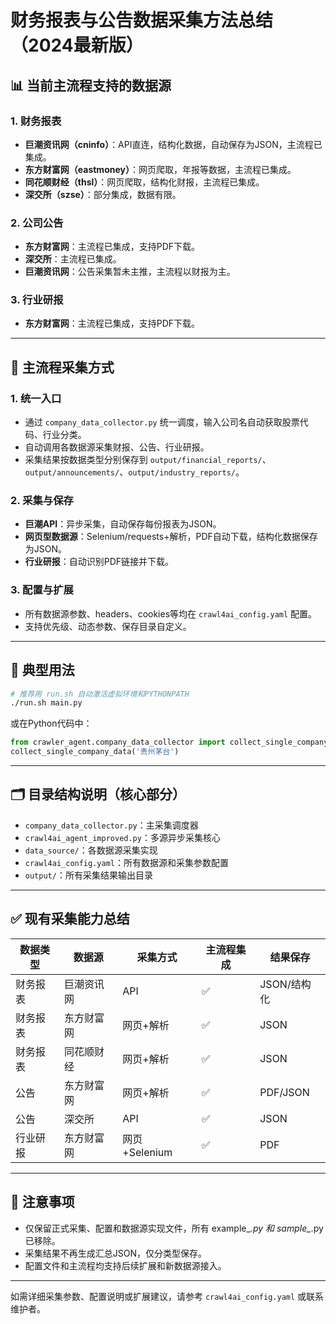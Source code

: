 # 财务报表与公告数据采集方法总结（2024最新版）

## 📊 当前主流程支持的数据源

### 1. 财务报表
- **巨潮资讯网（cninfo）**：API直连，结构化数据，自动保存为JSON，主流程已集成。
- **东方财富网（eastmoney）**：网页爬取，年报等数据，主流程已集成。
- **同花顺财经（thsl）**：网页爬取，结构化财报，主流程已集成。
- **深交所（szse）**：部分集成，数据有限。

### 2. 公司公告
- **东方财富网**：主流程已集成，支持PDF下载。
- **深交所**：主流程已集成。
- **巨潮资讯网**：公告采集暂未主推，主流程以财报为主。

### 3. 行业研报
- **东方财富网**：主流程已集成，支持PDF下载。

---

## 🚀 主流程采集方式

### 1. 统一入口
- 通过 `company_data_collector.py` 统一调度，输入公司名自动获取股票代码、行业分类。
- 自动调用各数据源采集财报、公告、行业研报。
- 采集结果按数据类型分别保存到 `output/financial_reports/`、`output/announcements/`、`output/industry_reports/`。

### 2. 采集与保存
- **巨潮API**：异步采集，自动保存每份报表为JSON。
- **网页型数据源**：Selenium/requests+解析，PDF自动下载，结构化数据保存为JSON。
- **行业研报**：自动识别PDF链接并下载。

### 3. 配置与扩展
- 所有数据源参数、headers、cookies等均在 `crawl4ai_config.yaml` 配置。
- 支持优先级、动态参数、保存目录自定义。

---

## 📝 典型用法

```bash
# 推荐用 run.sh 自动激活虚拟环境和PYTHONPATH
./run.sh main.py
```

或在Python代码中：

```python
from crawler_agent.company_data_collector import collect_single_company_data
collect_single_company_data('贵州茅台')
```

---

## 🗂️ 目录结构说明（核心部分）

- `company_data_collector.py`：主采集调度器
- `crawl4ai_agent_improved.py`：多源异步采集核心
- `data_source/`：各数据源采集实现
- `crawl4ai_config.yaml`：所有数据源和采集参数配置
- `output/`：所有采集结果输出目录

---

## ✅ 现有采集能力总结

| 数据类型   | 数据源         | 采集方式   | 主流程集成 | 结果保存         |
|------------|----------------|------------|------------|------------------|
| 财务报表   | 巨潮资讯网     | API        | ✅         | JSON/结构化      |
| 财务报表   | 东方财富网     | 网页+解析  | ✅         | JSON             |
| 财务报表   | 同花顺财经     | 网页+解析  | ✅         | JSON             |
| 公告       | 东方财富网     | 网页+解析  | ✅         | PDF/JSON         |
| 公告       | 深交所         | API        | ✅         | JSON             |
| 行业研报   | 东方财富网     | 网页+Selenium| ✅       | PDF              |

---

## 📝 注意事项

- 仅保留正式采集、配置和数据源实现文件，所有 example_*.py 和 sample_*.py 已移除。
- 采集结果不再生成汇总JSON，仅分类型保存。
- 配置文件和主流程均支持后续扩展和新数据源接入。

---

如需详细采集参数、配置说明或扩展建议，请参考 `crawl4ai_config.yaml` 或联系维护者。 